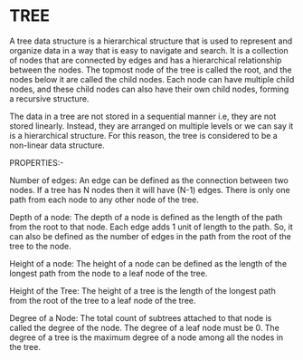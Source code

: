 # TREE

A tree data structure is a hierarchical structure that is used to represent and organize data in a way that is easy to navigate and search. 
It is a collection of nodes that are connected by edges and has a hierarchical relationship between the nodes. 
The topmost node of the tree is called the root, and the nodes below it are called the child nodes. 
Each node can have multiple child nodes, and these child nodes can also have their own child nodes, forming a recursive structure.

The data in a tree are not stored in a sequential manner i.e, they are not stored linearly. 
Instead, they are arranged on multiple levels or we can say it is a hierarchical structure. 
For this reason, the tree is considered to be a non-linear data structure.


PROPERTIES:-

Number of edges: An edge can be defined as the connection between two nodes. If a tree has N nodes then it will have (N-1) edges. There is only one path from each node to any other node of the tree.

Depth of a node: The depth of a node is defined as the length of the path from the root to that node. Each edge adds 1 unit of length to the path. So, it can also be defined as the number of edges in the path from the root of the tree to the node.

Height of a node: The height of a node can be defined as the length of the longest path from the node to a leaf node of the tree.

Height of the Tree: The height of a tree is the length of the longest path from the root of the tree to a leaf node of the tree.

Degree of a Node: The total count of subtrees attached to that node is called the degree of the node. The degree of a leaf node must be 0. The degree of a tree is the maximum degree of a node among all the nodes in the tree.
